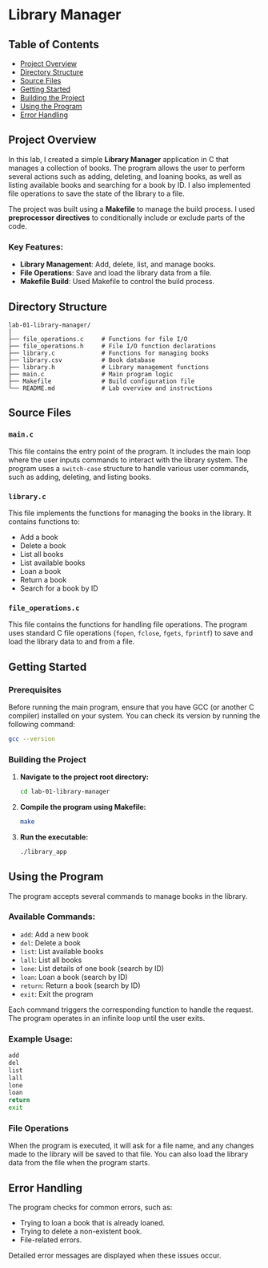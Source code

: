 # Library Manager

## Table of Contents

- [Project Overview](#project-overview)
- [Directory Structure](#directory-structure)
- [Source Files](#source-files)
- [Getting Started](#getting-started)
- [Building the Project](#building-the-project)
- [Using the Program](#using-the-program)
- [Error Handling](#error-handling)

## Project Overview

In this lab, I created a simple **Library Manager** application in C that manages a collection of books. The program allows the user to perform several actions such as adding, deleting, and loaning books, as well as listing available books and searching for a book by ID. I also implemented file operations to save the state of the library to a file.

The project was built using a **Makefile** to manage the build process. I used **preprocessor directives** to conditionally include or exclude parts of the code.

### Key Features:

- **Library Management**: Add, delete, list, and manage books.
- **File Operations**: Save and load the library data from a file.
- **Makefile Build**: Used Makefile to control the build process.

## Directory Structure

```
lab-01-library-manager/
│
├── file_operations.c     # Functions for file I/O
├── file_operations.h     # File I/O function declarations
├── library.c             # Functions for managing books
├── library.csv           # Book database
├── library.h             # Library management functions
├── main.c                # Main program logic
├── Makefile              # Build configuration file
└── README.md             # Lab overview and instructions
```

## Source Files

### `main.c`

This file contains the entry point of the program. It includes the main loop where the user inputs commands to interact with the library system. The program uses a `switch-case` structure to handle various user commands, such as adding, deleting, and listing books.

### `library.c`

This file implements the functions for managing the books in the library. It contains functions to:

- Add a book
- Delete a book
- List all books
- List available books
- Loan a book
- Return a book
- Search for a book by ID

### `file_operations.c`

This file contains the functions for handling file operations. The program uses standard C file operations (`fopen`, `fclose`, `fgets`, `fprintf`) to save and load the library data to and from a file.

## Getting Started

### Prerequisites

Before running the main program, ensure that you have GCC (or another C compiler) installed on your system. You can check its version by running the following command:

```bash
gcc --version
```

### Building the Project

1. **Navigate to the project root directory:**

   ```bash
   cd lab-01-library-manager
   ```

2. **Compile the program using Makefile:**

   ```bash
   make
   ```

3. **Run the executable:**

   ```bash
   ./library_app
   ```

## Using the Program

The program accepts several commands to manage books in the library.

### Available Commands:

- `add`: Add a new book
- `del`: Delete a book
- `list`: List available books
- `lall`: List all books
- `lone`: List details of one book (search by ID)
- `loan`: Loan a book (search by ID)
- `return`: Return a book (search by ID)
- `exit`: Exit the program

Each command triggers the corresponding function to handle the request. The program operates in an infinite loop until the user exits.

### Example Usage:

```bash
add
del
list
lall
lone
loan
return
exit
```

### File Operations

When the program is executed, it will ask for a file name, and any changes made to the library will be saved to that file. You can also load the library data from the file when the program starts.

## Error Handling

The program checks for common errors, such as:

- Trying to loan a book that is already loaned.
- Trying to delete a non-existent book.
- File-related errors.

Detailed error messages are displayed when these issues occur.
